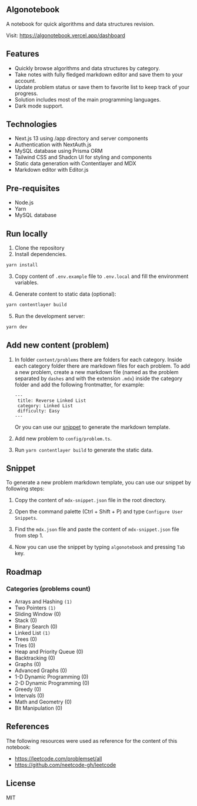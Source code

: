 ## Algonotebook

A notebook for quick algorithms and data structures revision.

Visit: https://algonotebook.vercel.app/dashboard

## Features

- Quickly browse algorithms and data structures by category.
- Take notes with fully fledged markdown editor and save them to your account.
- Update problem status or save them to favorite list to keep track of your progress.
- Solution includes most of the main programming languages.
- Dark mode support.

## Technologies

- Next.js 13 using /app directory and server components
- Authentication with NextAuth.js
- MySQL database using Prisma ORM
- Tailwind CSS and Shadcn UI for styling and components
- Static data generation with Contentlayer and MDX
- Markdown editor with Editor.js

## Pre-requisites

- Node.js
- Yarn
- MySQL database

## Run locally

1. Clone the repository
2. Install dependencies.

```sh
yarn install
```

3. Copy content of `.env.example` file to `.env.local` and fill the environment variables.

4. Generate content to static data (optional):

```sh
yarn contentlayer build
```

5. Run the development server:

```sh
yarn dev
```

## Add new content (problem)

1. In folder `content/problems` there are folders for each category. Inside each category folder there are markdown files for each problem. To add a new problem, create a new markdown file (named as the problem separated by `dashes` and with the extension `.mdx`)
   inside the category folder and add the following frontmatter, for example:

   ```mdx
   ---
    title: Reverse Linked List
    category: Linked List
    difficulty: Easy
   ---
   ```

   Or you can use our [snippet](#snippet) to generate the markdown template.

2. Add new problem to `config/problem.ts`.

3. Run `yarn contentlayer build` to generate the static data.

## Snippet

To generate a new problem markdown template, you can use our snippet by following steps:

1. Copy the content of `mdx-snippet.json` file in the root directory.

2. Open the command palette (Ctrl + Shift + P) and type `Configure User Snippets`.

3. Find the `mdx.json` file and paste the content of `mdx-snippet.json` file from step 1.

4. Now you can use the snippet by typing `algonotebook` and pressing `Tab` key.

## Roadmap

### Categories (problems count)

- Arrays and Hashing `(1)`
- Two Pointers `(1)`
- Sliding Window (0)
- Stack (0)
- Binary Search (0)
- Linked List `(1)`
- Trees (0)
- Tries (0)
- Heap and Priority Queue (0)
- Backtracking (0)
- Graphs (0)
- Advanced Graphs (0)
- 1-D Dynamic Programming (0)
- 2-D Dynamic Programming (0)
- Greedy (0)
- Intervals (0)
- Math and Geometry (0)
- Bit Manipulation (0)

## References

The following resources were used as reference for the content of this notebook:

- https://leetcode.com/problemset/all
- https://github.com/neetcode-gh/leetcode

## License

MIT
